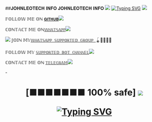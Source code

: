 ##𝐉𝐎𝐇𝐍𝐋𝐄𝐎𝐓𝐄𝐂𝐇 𝐈𝐍𝐅𝐎
  𝐉𝐎𝐇𝐍𝐋𝐄𝐎𝐓𝐄𝐂𝐇 𝐈𝐍𝐅𝐎
<a><img src='https://i.imgur.com/LyHic3i.gif'/></a>
[![Typing SVG](https://readme-typing-svg.herokuapp.com?font=Rockstar-ExtraBold&color=blue&lines=𝑪𝑶𝑵𝑻𝑨𝑪𝑻+𝐉𝐎𝐇𝐍𝐋𝐄𝐎+𝐓𝐄𝐂𝐇)](https://git.io/typing-svg)
<a><img src='https://i.imgur.com/LyHic3i.gif'/></a>

  𝔽𝕆𝕃𝕃𝕆𝕎 𝕄𝔼 𝕆ℕ [`𝐆𝐈𝐓𝐇𝐔𝐁`](https://github.com/johnleosmith)<img src="https://img.shields.io/badge/github-25D366?style=for-the-badge&logo=github&logoColor=black" />
  </a>&nbsp;&nbsp;
  
  
ℂ𝕆ℕ𝕋𝔸ℂ𝕋 𝕄𝔼 𝕆ℕ[`𝕎ℍ𝔸𝕋𝕊𝔸ℙℙ`](https://wa.me/2348027387246)<img src="https://img.shields.io/badge/WhatsApp-25D366?style=for-the-badge&logo=whatsapp&logoColor=white" />
  </a>&nbsp;&nbsp;


<a><img src='https://i.imgur.com/LyHic3i.gif'/></a>
𝕁𝕆𝕀ℕ 𝕄𝕐[`𝕎ℍ𝔸𝕋𝕊𝔸ℙℙ 𝕊𝕌ℙℙ𝕆ℝ𝕋𝔼𝔻 𝔾ℝ𝕆𝕌ℙ `](https://chat.whatsapp.com/GkOeZ2eLZhx6lenAq1z83o)🪀🧑‍🧑‍🧒‍🧒


𝔽𝕆𝕃𝕃𝕆𝕎 𝕄𝕐 [`𝕊𝕌ℙℙ𝕆ℝ𝕋𝔼𝔻 𝔹𝕆𝕋 ℂℍ𝔸ℕℕ𝔼𝕃`](https://whatsapp.com/channel/0029VamlYh41SWssaEvw4E2i)<img src="https://img.shields.io/badge/WhatsApp-25D366?style=for-the-badge&logo=whatsapp channel&logoColor=blue" />
  </a>&nbsp;&nbsp;

ℂ𝕆ℕ𝕋𝔸ℂ𝕋 𝕄𝔼 𝕆ℕ [`𝕋𝔼𝕃𝔼𝔾ℝ𝔸𝕄`](https://t.me/iamjohnleo)<img src="https://img.shields.io/badge/Telegram-25D366?style=for-the-badge&logo=telegram&logoColor=blue" />
  </a>&nbsp;&nbsp;


-<h1 align="center"> [■■■■■■■ 100% safe]
<a><img src='https://i.imgur.com/LyHic3i.gif'/></a>


[![Typing SVG](https://readme-typing-svg.herokuapp.com?font=Rockstar-ExtraBold&color=blue&lines=𝕻𝕽𝕺𝕲𝕽𝕬𝕸𝕸𝕰𝕯+𝕭𝖄+𝕬+𝕲𝕰𝕹𝖅+🏴󠁵󠁳󠁴󠁸󠁿)](https://git.io/typing-svg)
